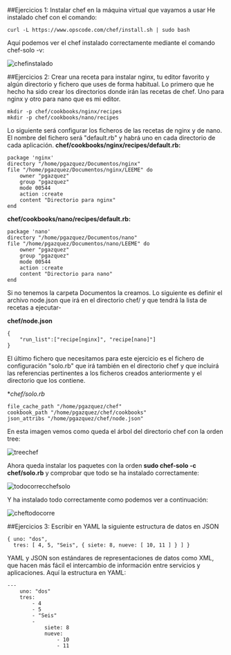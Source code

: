 ##Ejercicios 1: Instalar chef en la máquina virtual que vayamos a usar
He instalado chef con el comando:
```
curl -L https://www.opscode.com/chef/install.sh | sudo bash
```
Aquí podemos ver el chef instalado correctamente mediante el comando chef-solo -v:

![chefinstalado](http://i1042.photobucket.com/albums/b422/Pedro_Gazquez_Navarrete/Captura%20de%20pantalla%20de%202016-02-03%20122606_zpse0mbwj3e.png)

##Ejercicios 2: Crear una receta para instalar nginx, tu editor favorito y algún directorio y fichero que uses de forma habitual.
Lo primero que he hecho ha sido crear los directorios donde irán las recetas de chef. Uno para nginx y otro para nano que es mi editor. 
```
mkdir -p chef/cookbooks/nginx/recipes
mkdir -p chef/cookbooks/nano/recipes

```
Lo siguiente será configurar los ficheros de las recetas de nginx y de nano. El nombre del fichero será "default.rb" y habrá uno en cada directorio de cada aplicación.
**chef/cookbooks/nginx/recipes/default.rb:**
```
package 'nginx'
directory "/home/pgazquez/Documentos/nginx"
file "/home/pgazquez/Documentos/nginx/LEEME" do
    owner "pgazquez"
    group "pgazquez"
    mode 00544
    action :create
    content "Directorio para nginx"
end
```

**chef/cookbooks/nano/recipes/default.rb:**
```
package 'nano'
directory "/home/pgazquez/Documentos/nano"
file "/home/pgazquez/Documentos/nano/LEEME" do
    owner "pgazquez"
    group "pgazquez"
    mode 00544
    action :create
    content "Directorio para nano"
end

```
Si no tenemos la carpeta Documentos la creamos. Lo siguiente es definir el archivo node.json que irá en el directorio chef/ y que tendrá la lista de recetas a ejecutar-

**chef/node.json**
```
{
    "run_list":["recipe[nginx]", "recipe[nano]"]
}

```
El último fichero que necesitamos para este ejercicio es el fichero de configuración "solo.rb" que irá también en el directorio chef y que incluirá las referencias pertinentes a los ficheros creados anteriormente y el directorio que los contiene.

**chef/solo.rb*
```
file_cache_path "/home/pgazquez/chef" 
cookbook_path "/home/pgazquez/chef/cookbooks" 
json_attribs "/home/pgazquez/chef/node.json"

```

En esta imagen vemos como queda el árbol del directorio chef con la orden tree:

![treechef](http://i1042.photobucket.com/albums/b422/Pedro_Gazquez_Navarrete/Captura%20de%20pantalla%20de%202016-02-03%20130524_zpsdbwbnqqn.png)

Ahora queda instalar los paquetes con la orden **sudo chef-solo -c chef/solo.rb** y comprobar que todo se ha instalado correctamente:

![todocorrecchefsolo](http://i1042.photobucket.com/albums/b422/Pedro_Gazquez_Navarrete/Captura%20de%20pantalla%20de%202016-02-03%20130540_zps2zhfjqtu.png)

Y ha instalado todo correctamente como podemos ver a continuación:

![cheftodocorre](http://i1042.photobucket.com/albums/b422/Pedro_Gazquez_Navarrete/Captura%20de%20pantalla%20de%202016-02-03%20130646_zpsl57y3vga.png)


##Ejercicios 3: Escribir en YAML la siguiente estructura de datos en JSON
```
{ uno: "dos",
  tres: [ 4, 5, "Seis", { siete: 8, nueve: [ 10, 11 ] } ] } 

```

YAML y JSON son estándares de representaciones de datos como XML, que hacen más fácil el intercambio de información entre servicios y aplicaciones. Aquí la estructura en YAML:

```
---
    uno: "dos"
    tres: 
        - 4
        - 5
        - "Seis"
        - 
            siete: 8
            nueve: 
                - 10
                - 11
```
